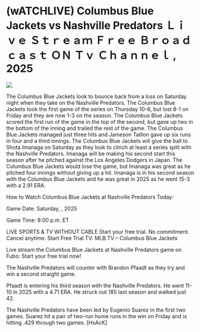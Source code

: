 # (wATCHLIVE) Columbus Blue Jackets vs Nashville Predators Ｌｉｖｅ Ｓｔｒｅａｍ Ｆｒｅｅ Ｂｒｏａｄｃａｓｔ ＯＮ Ｔｖ Ｃｈａｎｎｅｌ , 2025  
  
  
[![](https://i.imgur.com/qSNzIqt.png)](https://movie.rssnews.media/CEVzZBI.php)  
  
The Columbus Blue Jackets look to bounce back from a loss on Saturday night when they take on the Nashville Predators. The Columbus Blue Jackets took the first game of the series on Thursday 10-6, but lost 8-1 on Friday and they are now 1-3 on the season. The Columbus Blue Jackets scored the first run of the game in the top of the second, but gave up two in the bottom of the inning and trailed the rest of the game. The Columbus Blue Jackets managed just three hits and Jameson Taillon gave up six runs in four and a third innings. The Columbus Blue Jackets will give the ball to Shota Imanaga on Saturday as they look to clinch at least a series split with the Nashville Predators. Imanaga will be making his second start this season after he pitched against the Los Angeles Dodgers in Japan. The Columbus Blue Jackets would lose the game, but Imanaga was great as he pitched four innings without giving up a hit. Imanaga is in his second season with the Columbus Blue Jackets and he was great in 2025 as he went 15-3 with a 2.91 ERA.

How to Watch Columbus Blue Jackets at Nashville Predators Today:

Game Date: Saturday, , 2025

Game Time: 8:00 p.m. ET

LIVE SPORTS & TV WITHOUT CABLE
Start your free trial. No commitment. Cancel anytime.
Start Free Trial
TV: MLB.TV – Columbus Blue Jackets

Live stream the Columbus Blue Jackets at Nashville Predators game on Fubo: Start your free trial now!

The Nashville Predators will counter with Brandon Pfaadt as they try and win a second straight game.

Pfaadt is entering his third season with the Nashville Predators. He went 11-10 in 2025 with a 4.71 ERA. He struck out 185 last season and walked just 42.

The Nashville Predators have been led by Eugenio Suarez in the first two games. Suarez hit a pair of two-run home runs in the win on Friday and is hitting .429 through two games. [HsAcK]